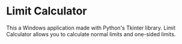 # Limit Calculator
This a Windows application made with Python's Tkinter library. Limit Calculator allows you to calculate normal limits and one-sided limits.
